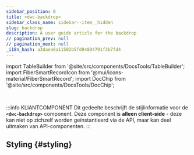 ```yaml
---
sidebar_position: 0
title: <dwc-backdrop>
sidebar_class_name: sidebar--item__hidden
slug: backdrop
description: A user guide article for the backdrop
// pagination_prev: null
// pagination_next: null
_i18n_hash: a3daea6a11502b5fd94894791f3b7fd4
---
```

import TableBuilder from '@site/src/components/DocsTools/TableBuilder';
import FiberSmartRecordIcon from '@mui/icons-material/FiberSmartRecord';
import DocChip from '@site/src/components/DocsTools/DocChip';

<DocChip chip='shadow' />

<br />

:::info KLIANTCOMPONENT
Dit gedeelte beschrijft de stijlinformatie voor de **`<dwc-backdrop>`** component. Deze component is **alleen client-side** - deze kan niet op zichzelf worden geïnstantieerd via de API, maar kan deel uitmaken van API-componenten.
:::

## Styling {#styling}

<TableBuilder name="dwc-backdrop" clientComponent />
